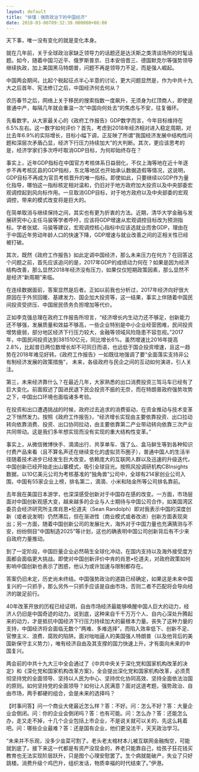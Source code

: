 ```yaml
---
layout: default
title: "徐瑾：强势政治下的中国经济"
date: 2018-03-06T09:32:39.000000+08:00
---
```


天下事，唯一没有变化的就是变化本身。

就在几年前，关于全球政治家缺乏领导力的话题还是达沃斯之类清谈场所的时髦话题。如今，随着中国习近平、俄罗斯普京、日本安倍晋三、德国默克尔等强势领导继续执政，加上美国黑马特朗普，问题不再是领导力不足，而是强人崛起。

中国两会期间，比起个税起征点半心半意的讨论，更大问题显然是，作为中共十九大之后首年、宪法修订之后，中国经济何去何从？

农历春节之后，网络上关于移民的搜索指数一度飙升，无须身为红顶商人，即使是普通中产，每隔几年就会重温一次“中国向何处去”的焦虑与不安，往复循环。

先看数字。从大家最关心的《政府工作报告》GDP数字而言，今年目标维持在6.5%左右。这一数字如何评价？首先，考虑到2018年经济相对进入稳定周期，对比去年6.9%的实际增长，目标小幅下调，正反映了所谓“我国经济发展中结构性问题和深层次矛盾凸显，经济下行压力持续加大”的大判断。其次，更应该思考的是，经济学家们多次呼吁取消GDP目标，为何却始终存在？

事实上，近年GDP指标在中国官方考核体系日益弱化，不仅上海等地在近十年逐步不再考核区县的GDP指标，东北等地区也开始承认数据造假等情况，这说明，GDP目标不再成为官员考核晋升的唯一指标。即使如此，只要继续以GDP作为量化指导，哪怕这一指标核定相对温和，仍旧对于地方政府加大投资以及中央部委宏观调控起到风向标作用。一旦取消GDP目标，对于地方政府以及中央部委的宏观调控，带来的模式改变将是巨大的。

在简单取消与继续保持之间，其实也有更为折衷的方法。近期，清华大学金融与发展研究中心主任马骏等学者呼吁，应该将GDP增速从宏观调控目标改为预测指标。学者张斌、马骏等建议，宏观调控核心指标中应该选就业而舍GDP，理由在于中国近年劳动年龄人口的快速下降，GDP增速与就业改善之间的正相关性已经被打破。

其次，既然《政府工作报告》如此定调中国经济，那么未来压力在何方？在回答这个问题之前，首先应该追问的是，2017年GDP的成绩动力何在？如果是因为经济结构改善，那么显然2018年经济没有压力，如果仅仅短期政策因素，那么显然不是经济“新周期”来临。

在连续数据面前，答案显然是后者。正如以前我也分析过，2017年经济向好很大原因在于外贸回暖、基建发力、国企加大投资等，这一结果，事实上伴随着中国民间投资受挤压、中国居民债务负担增加等代价。

正如李克强总理在政府工作报告所坦言，“经济增长内生动力还不够足，创新能力还不够强，发展质量和效益不够高，一些企业特别是中小企业经营困难，民间投资增势疲弱，部分地区经济下行压力较大，金融等领域风险隐患不容忽视。”2017年，中国民间投资达到381510亿元，同比增长6%。虽然增速比2016年提高2.8%，比起昔日两位数增长却不可同日而语，也远低于国企投资增速，且这一趋势在2018年难见好转。《政府工作报告》一如既往地强调了要“全面落实支持非公有制经济发展的政策措施”， 未来，各级政府与民企之间的互动如何演进，引人关注。

第三，未来经济靠什么？在最近几年，大家熟悉的出口消费投资三驾马车已经有了巨大变化。前面叙述了国进民退下民企投资不振的无奈，而在特朗普政府强势攻势之下，中国出口环境也面临诸多考验。

在投资和出口遭遇挑战的时候，政府过去追求的消费驱动，在资金推动与技术变革之下悄然发力。按照《政府工作报告》，“经济增长实现由主要依靠投资、出口拉动转向依靠消费、投资、出口协同拉动，由主要依靠第二产业带动转向依靠三次产业共同带动。这是我们多年想实现而没有实现的重大结构性变革。”

事实上，从微信微博快手、滴滴出行、共享单车、饿了么、盒马鲜生等到各种知识付费产品来看（且不算名声还在继续变化的虚拟货币圈子），普通中国人的生活半径随着技术进步已经发生巨大改变。依赖庞大的互联网人群以及迅速的升级迭代，中国创新已经开始走出山寨模式，吸引全球目光。按照风投调研机构CBInsights数据，以10亿美元公司为考核基准的“独角兽”公司中，全球有214家创业公司入围，中国有55家企业上榜，排名第二，滴滴、小米和陆金所等公司排名靠前。

去年我在美国日本游学，也深深感受创新对于中国存在感的改变。一方面，市场层面对中国创新观感大变，越来越多的企业与人士期待与中国公司合作，如美国湾区委员会经济研究所主席肖恩•伦道夫（Sean Randolph）即对我表示中国的深度创新（或者说发明）仍然滞后，但在渐进性（商业模式或者改进）创新方面表现突出；另一方面，随着中国创新公司的发展壮大，海外对于中国力量也充满猜测与不安，纷纷侧目“中国制造2025”等计划，这也的确表明中国公司创新背后有不少来自政府力量推动。

到了一定阶段，中国巨量企业必然萌生全球化冲动，在国内支持以及海外接受度方面都会面临更大挑战。即使对中国创新评价中肯的肖恩•伦道夫，对政府政策如何影响中国创新也表示了困惑，他认为或许加速与限制都存在。

答案仍旧未定，历史尚未终结。中国强势政治的道路已经确定，如果这是未来中国复兴的一只抓手，那么另外一只抓手应该是自由市场，否则二者不匹配将会导向经济的跛足前行。

40年改革开放的历程已经证明，自由市场经济最能够唤醒中国人巨大的动力，经济人仍旧是中国奇迹的动力。说到底，这种来自千千万万个人、自内心深处升腾起来的动力，才是抵抗中国经济下行压力持续加大的最根本力量。丧失了这种力量的支持，中国经济将会面临无数个“两难、多难选择”，而陷入效率低下、创新不足、官僚主义、浪费、腐败的陷阱。面对咄咄逼人的美国强人特朗普（以及他背后的美国新保守主义势力），唯有经济自由及其支撑的国力快速上升，才有面向未来的中国复兴。

两会前的中共十九大三中全会通过了《中共中央关于深化党和国家机构改革的决定》和《深化党和国家机构改革方案》，全会提出深化党和国家机构改革，必须贯彻坚持党的全面领导、坚持以人民为中心、坚持优化协同高效、坚持全面依法治国的原则。如何坚持党的全面领导？如何让人民满意？面对这道考题，强势政治、自由市场，两手都硬的组合，会是未来的选择吗？

【时事问答】问一个商业大佬最近怎么样？答：不好。问：怎么不好？答：大量企业会倒闭。问：你的企业会倒闭吗？答：也有可能。问：怎么办？答：还能怎么办，走又走不掉，十几个企业包括上市企业，不是说关就可以关的，先这么耗着吧。问：哪些企业最难？答：还是国有企业，他们更没法干，天天政治学习。

“未来并不乐观，没多少韭菜可割了。老头老太棺材本儿被互联网金融掏空，可能就到底了。接下来这一代都是有资产没现金的，养老只能靠自己，给孩子狂花钱买教育也无法实现阶层跃升，只是图个心理安慰罢了。生个病就能破产，失业了只好跳楼。消费升级个鸡巴升，组织发话，物质幸福的时代结束了。”伊港。

